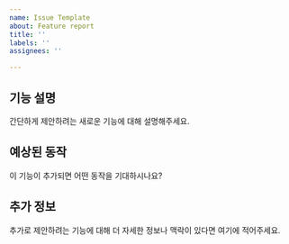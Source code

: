 ```yaml
---
name: Issue Template
about: Feature report
title: ''
labels: ''
assignees: ''

---
```


## 기능 설명

간단하게 제안하려는 새로운 기능에 대해 설명해주세요.

## 예상된 동작

이 기능이 추가되면 어떤 동작을 기대하시나요?

## 추가 정보

추가로 제안하려는 기능에 대해 더 자세한 정보나 맥락이 있다면 여기에 적어주세요.
